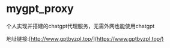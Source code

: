 # mygpt_proxy
个人实现并搭建的chatgpt代理服务，无需外网也能使用chatgpt

地址链接:[http://www.gptbyzpl.top/](https://www.gptbyzpl.top/)
